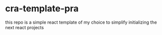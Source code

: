 # cra-template-pra
this repo is a simple react template of my choice to simplify initializing the next react projects
